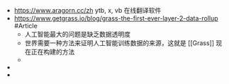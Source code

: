 - https://www.aragorn.cc/zh ytb, x, vb 在线翻译软件
- https://www.getgrass.io/blog/grass-the-first-ever-layer-2-data-rollup #Article
	- 人工智能最大的问题是缺乏数据透明度
	- 世界需要一种方法来证明人工智能训练数据的来源，这就是 [[Grass]] 现在正在构建的方法
	-
-
-